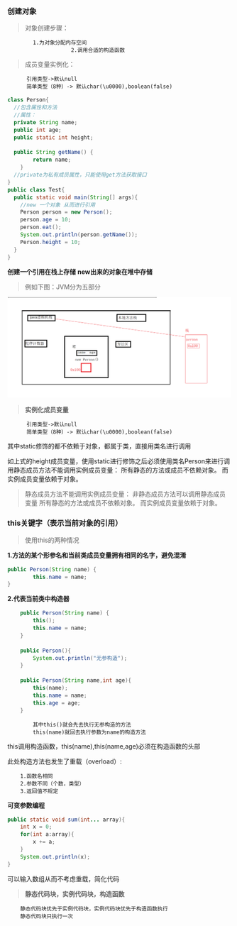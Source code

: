 ### 创建对象

> 对象创建步骤：
						
            1.为对象分配内存空间
						2.调用合适的构造函数

> 成员变量实例化：
	
          引用类型->默认null
          简单类型（8种）-> 默认char(\u0000),boolean(false)

```java
class Person{
  //包含属性和方法
  //属性：
  private String name;
  public int age;
  public static int height;
  
  public String getName() {
        return name;
    }
  //private为私有成员属性，只能使用get方法获取接口
}
public class Test{
  public static void main(String[] args){
    //new 一个对象 从而进行引用
    Person person = new Person();
    person.age = 10;
    person.eat();
    System.out.println(person.getName());
    Person.height = 10;
  }
}
```

**创建一个引用在栈上存储**
**new出来的对象在堆中存储**

> 例如下图：JVM分为五部分

![](https://github.com/q1206271031/photo/raw/master/%E5%AF%B9%E8%B1%A1%E5%92%8C%E7%B1%BB/JVM.png)

> **实例化成员变量**

          引用类型->默认null
          简单类型（8种）-> 默认char(\u0000),boolean(false)
          
其中static修饰的都不依赖于对象，都属于类，直接用类名进行调用  

如上式的height成员变量，使用static进行修饰之后必须使用类名Person来进行调用静态成员方法不能调用实例成员变量：
					所有静态的方法或成员不依赖对象。
					而实例成员变量依赖于对象。

> 静态成员方法不能调用实例成员变量：
> 非静态成员方法可以调用静态成员变量
					所有静态的方法或成员不依赖对象。
					而实例成员变量依赖于对象。
          
### this关键字（表示当前对象的引用）

> 使用this的两种情况

**1.方法的某个形参名和当前类成员变量拥有相同的名字，避免混淆**

```java
public Person(String name) {
        this.name = name;
}
```

**2.代表当前类中构造器**

```java
    public Person(String name) {
        this();
        this.name = name;
    }

    public Person(){
        System.out.println("无参构造");
    }
    
    public Person(String name,int age){
        this(name);
        this.name = name;
        this.age = age;
    }
```

            其中this()就会先去执行无参构造的方法
            this(name)就回去执行参数为name的构造方法

this调用构造函数，this(name),this(name,age)必须在构造函数的头部

此处构造方法也发生了重载（overload）:

		1.函数名相同
		2.参数不同（个数，类型）
		3.返回值不规定
		
**可变参数编程**

```java
public static void sum(int... array){
	int x = 0;
	for(int a:array){
		x += a;
	}
	System.out.println(x);
}
```

可以输入数组从而不考虑重载，简化代码


		
> **静态代码块，实例代码块，构造函数**

		静态代码块优先于实例代码块，实例代码块优先于构造函数执行
		静态代码块只执行一次
		
	
		
		

		














